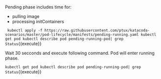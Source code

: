 Pending phase includes time for:

- pulling image
- processing initContainers

`
kubectl apply -f https://raw.githubusercontent.com/ptux/katacoda-scenarios/master/pod-lifecycle/manifests/pending-running.yaml
kubectl get pod
kubectl describe pod pending-running-pod| grep Status`{{execute}}

Wait 30 secconds and execute following command.
Pod will enter running phase.

`kubectl get pod
kubectl describe pod pending-running-pod| grep Status`{{execute}}
